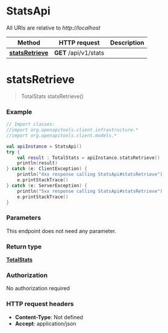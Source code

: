 # StatsApi

All URIs are relative to *http://localhost*

| Method | HTTP request | Description |
| ------------- | ------------- | ------------- |
| [**statsRetrieve**](StatsApi.md#statsRetrieve) | **GET** /api/v1/stats |  |


<a id="statsRetrieve"></a>
# **statsRetrieve**
> TotalStats statsRetrieve()



### Example
```kotlin
// Import classes:
//import org.openapitools.client.infrastructure.*
//import org.openapitools.client.models.*

val apiInstance = StatsApi()
try {
    val result : TotalStats = apiInstance.statsRetrieve()
    println(result)
} catch (e: ClientException) {
    println("4xx response calling StatsApi#statsRetrieve")
    e.printStackTrace()
} catch (e: ServerException) {
    println("5xx response calling StatsApi#statsRetrieve")
    e.printStackTrace()
}
```

### Parameters
This endpoint does not need any parameter.

### Return type

[**TotalStats**](TotalStats.md)

### Authorization

No authorization required

### HTTP request headers

 - **Content-Type**: Not defined
 - **Accept**: application/json

